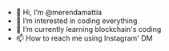 - 👋 Hi, I’m @merendamattia
- 👀 I’m interested in coding everything
- 🌱 I’m currently learning blockchain's coding
- 📫 How to reach me using Instagram' DM

<!---
merendamattia/merendamattia is a ✨ special ✨ repository because its `README.md` (this file) appears on your GitHub profile.
You can click the Preview link to take a look at your changes.
--->
